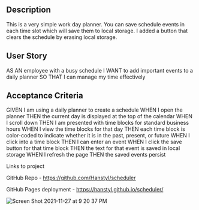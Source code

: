 ## Description
This is a very simple work day planner. You can save schedule events in each time slot which will save them to local storage. I added a button that clears the schedule by erasing local storage. 

## User Story
AS AN employee with a busy schedule
I WANT to add important events to a daily planner
SO THAT I can manage my time effectively

## Acceptance Criteria
GIVEN I am using a daily planner to create a schedule
WHEN I open the planner
THEN the current day is displayed at the top of the calendar
WHEN I scroll down
THEN I am presented with time blocks for standard business hours
WHEN I view the time blocks for that day
THEN each time block is color-coded to indicate whether it is in the past, present, or future
WHEN I click into a time block
THEN I can enter an event
WHEN I click the save button for that time block
THEN the text for that event is saved in local storage
WHEN I refresh the page
THEN the saved events persist

Links to project

GitHub Repo - https://github.com/Hanstyl/scheduler

GitHub Pages deployment - https://hanstyl.github.io/scheduler/

![Screen Shot 2021-11-27 at 9 20 37 PM](https://user-images.githubusercontent.com/79775889/143729466-cc934f68-780b-4501-a500-653b52fab165.png)
